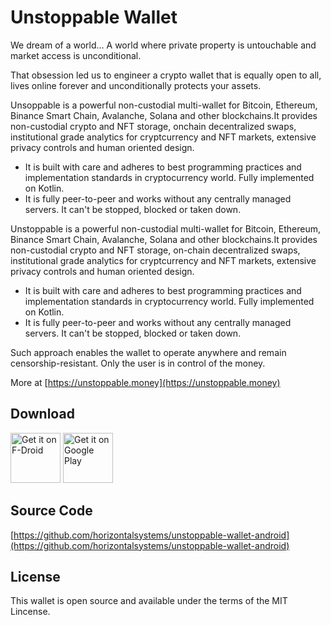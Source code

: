 # Unstoppable Wallet

We dream of a world… A world where private property is untouchable and market access is unconditional.

That obsession led us to engineer a crypto wallet that is equally open to all, lives online forever and unconditionally protects your assets.

Unsoppable is a powerful non-custodial multi-wallet for Bitcoin, Ethereum, Binance Smart Chain, Avalanche, Solana and other blockchains.It provides non-custodial crypto and NFT storage, onchain decentralized swaps, institutional grade analytics for cryptcurrency and NFT markets, extensive privacy controls and human oriented design. 

- It is built with care and adheres to best programming practices and implementation standards in cryptocurrency world. Fully implemented on Kotlin.
- It is fully peer-to-peer and works without any centrally managed servers. It can't be stopped, blocked or taken down.

Unstoppable is a powerful non-custodial multi-wallet for Bitcoin, Ethereum, Binance Smart Chain, Avalanche, Solana and other blockchains.It provides non-custodial crypto and NFT storage, on-chain decentralized swaps, institutional grade analytics for cryptcurrency and NFT markets, extensive privacy controls and human oriented design. 

 - It is built with care and adheres to best programming practices and implementation standards in cryptocurrency world. Fully implemented on Kotlin.
 - It is fully peer-to-peer and works without any centrally managed servers. It can't be stopped, blocked or taken down.

Such approach enables the wallet to operate anywhere and remain censorship-resistant. Only the user is in control of the money.

More at [https://unstoppable.money](https://unstoppable.money)

## Download

[<img src="https://fdroid.gitlab.io/artwork/badge/get-it-on.png"
     alt="Get it on F-Droid"
     height="80">](https://f-droid.org/packages/io.horizontalsystems.bankwallet/)
[<img src="https://play.google.com/intl/en_us/badges/images/generic/en-play-badge.png"
     alt="Get it on Google Play"
     height="80">](https://play.google.com/store/apps/details?id=io.horizontalsystems.bankwallet)

## Source Code

[https://github.com/horizontalsystems/unstoppable-wallet-android](https://github.com/horizontalsystems/unstoppable-wallet-android)

## License

This wallet is open source and available under the terms of the MIT Lincense.
